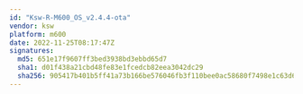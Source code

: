 ```yaml
---
id: "Ksw-R-M600_OS_v2.4.4-ota"
vendor: ksw
platform: m600
date: 2022-11-25T08:17:47Z
signatures:
  md5: 651e17f9607ff3bed3938bd3ebbd65d7
  sha1: d01f438a21cbd48fe83e1fcedcb82eea3042dc29
  sha256: 905417b401b5ff41a73b166be576046fb3f110bee0ac58680f7498e1c63d62b0
---
```

